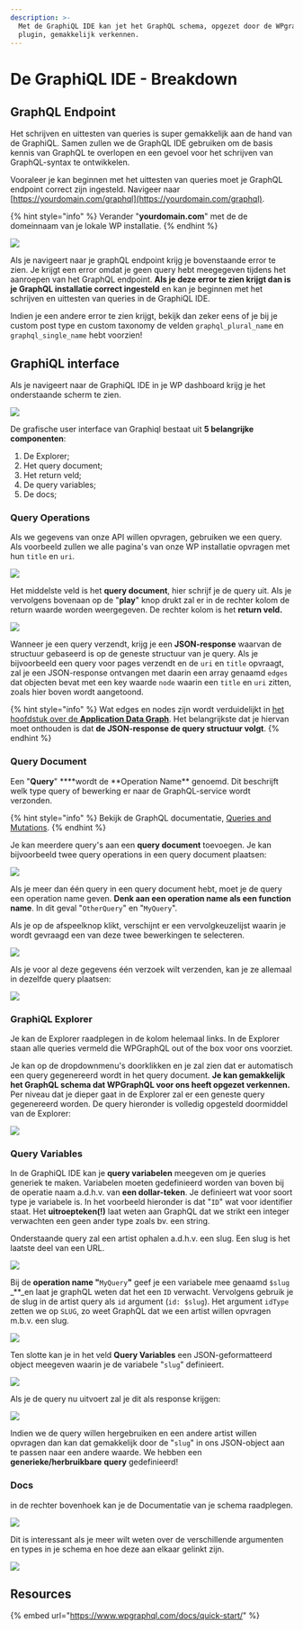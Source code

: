 ```yaml
---
description: >-
  Met de GraphiQL IDE kan jet het GraphQL schema, opgezet door de WPgraphQL
  plugin, gemakkelijk verkennen.
---
```


# De GraphiQL IDE - Breakdown

## GraphQL Endpoint

Het schrijven en uittesten van queries is super gemakkelijk aan de hand van de GraphiQL. Samen zullen we de GraphQL IDE gebruiken om de basis kennis van GraphQL te overlopen en een gevoel voor het schrijven van GraphQL-syntax te ontwikkelen.

Vooraleer je kan beginnen met het uittesten van queries moet je GraphQL endpoint correct zijn ingesteld. Navigeer naar [https://yourdomain.com/graphql](https://yourdomain.com/graphql).

{% hint style="info" %}
Verander "**yourdomain.com**" met de de domeinnaam van je lokale WP installatie.
{% endhint %}

![](<../../.gitbook/assets/image (81).png>)

Als je navigeert naar je graphQL endpoint krijg je bovenstaande error te zien. Je krijgt een error omdat je geen query hebt meegegeven tijdens het aanroepen van het GraphQL endpoint. **Als je deze error te zien krijgt dan is je GraphQL installatie correct ingesteld** en kan je beginnen met het schrijven en uittesten van queries in de GraphiQL IDE.

Indien je een andere error te zien krijgt, bekijk dan zeker eens of je bij je custom post type en custom taxonomy de velden `graphql_plural_name` en `graphql_single_name` hebt voorzien!

## GraphiQL interface

Als je navigeert naar de GraphiQL IDE in je WP dashboard krijg je het onderstaande scherm te zien.

![](<../../.gitbook/assets/image (99).png>)

De grafische user interface van Graphiql bestaat uit **5 belangrijke componenten**:

1. De Explorer;
2. Het query document;
3. Het return veld;
4. De query variables;
5. De docs;

### Query Operations

Als we gegevens van onze API willen opvragen, gebruiken we een query. Als voorbeeld zullen we alle pagina's van onze WP installatie opvragen met hun `title` en `uri`.

![](<../../.gitbook/assets/image (149).png>)

Het middelste veld is het **query document**, hier schrijf je de query uit. Als je vervolgens bovenaan op de "**play**" knop drukt zal er in de rechter kolom de return waarde worden weergegeven. De rechter kolom is het **return veld.**

![](<../../.gitbook/assets/image (8).png>)

Wanneer je een query verzendt, krijg je een **JSON-response** waarvan de structuur gebaseerd is op de geneste structuur van je query. Als je bijvoorbeeld een query voor pages verzendt en de `uri` en `title` opvraagt, zal je een JSON-response ontvangen met daarin een array genaamd `edges` dat objecten bevat met een key waarde `node` waarin een `title` en `uri` zitten, zoals hier boven wordt aangetoond.

{% hint style="info" %}
Wat edges en nodes zijn wordt verduidelijkt in [het hoofdstuk over de **Application Data Graph**](../graphql/application-data-graph.md). Het belangrijkste dat je hiervan moet onthouden is dat **de JSON-response de query structuur volgt**.
{% endhint %}

### Query Document

Een "**Query**" **\*\*wordt de **Operation Name\*\* genoemd. Dit beschrijft welk type query of bewerking er naar de GraphQL-service wordt verzonden.

{% hint style="info" %}
Bekijk de GraphQL documentatie, [Queries and Mutations](https://graphql.org/learn/queries/).
{% endhint %}

Je kan meerdere query's aan een **query document** toevoegen. Je kan bijvoorbeeld twee query operations in een query document plaatsen:

![](<../../.gitbook/assets/image (21).png>)

Als je meer dan één query in een query document hebt, moet je de query een operation name geven. **Denk aan een operation name als een function name**. In dit geval "`OtherQuery`" en "`MyQuery`".

Als je op de afspeelknop klikt, verschijnt er een vervolgkeuzelijst waarin je wordt gevraagd een van deze twee bewerkingen te selecteren.

![](<../../.gitbook/assets/image (16).png>)

Als je voor al deze gegevens één verzoek wilt verzenden, kan je ze allemaal in dezelfde query plaatsen:

![](<../../.gitbook/assets/image (22).png>)

### GraphiQL Explorer

Je kan de Explorer raadplegen in de kolom helemaal links. In de Explorer staan alle queries vermeld die WPGraphQL out of the box voor ons voorziet.

Je kan op de dropdownmenu's doorklikken en je zal zien dat er automatisch een query gegenereerd wordt in het query document. **Je kan gemakkelijk het GraphQL schema dat WPGraphQL voor ons heeft opgezet verkennen.** Per niveau dat je dieper gaat in de Explorer zal er een geneste query gegenereerd worden. De query hieronder is volledig opgesteld doormiddel van de Explorer:

![](<../../.gitbook/assets/image (141).png>)

### Query Variables

In de GraphiQL IDE kan je **query variabelen** meegeven om je queries generiek te maken. Variabelen moeten gedefinieerd worden van boven bij de operatie naam a.d.h.v. van **een dollar-teken**. Je definieert wat voor soort type je variabele is. In het voorbeeld hieronder is dat "`ID`" wat voor identifier staat. Het **uitroepteken(!)** laat weten aan GraphQL dat we strikt een integer verwachten een geen ander type zoals bv. een string.

Onderstaande query zal een artist ophalen a.d.h.v. een slug. Een slug is het laatste deel van een URL.

![](<../../.gitbook/assets/image (1).png>)

Bij de **operation name "**`MyQuery`**"** geef je een variabele mee genaamd `$slug` _\*\*_en laat je graphQL weten dat het een `ID` verwacht. Vervolgens gebruik je de slug in de artist query als `id` argument (`id: $slug`). Het argument `idType` zetten we op `SLUG`, zo weet GraphQL dat we een artist willen opvragen m.b.v. een slug.

![](<../../.gitbook/assets/image (54).png>)

Ten slotte kan je in het veld **Query Variables** een JSON-geformatteerd object meegeven waarin je de variabele "`slug`" definieert.

![](<../../.gitbook/assets/image (59).png>)

Als je de query nu uitvoert zal je dit als response krijgen:

![](<../../.gitbook/assets/image (116).png>)

Indien we de query willen hergebruiken en een andere artist willen opvragen dan kan dat gemakkelijk door de "`slug`" in ons JSON-object aan te passen naar een andere waarde. We hebben een **generieke/herbruikbare** **query** gedefinieerd!

### Docs

in de rechter bovenhoek kan je de Documentatie van je schema raadplegen.

![](<../../.gitbook/assets/image (28).png>)

Dit is interessant als je meer wilt weten over de verschillende argumenten en types in je schema en hoe deze aan elkaar gelinkt zijn.

![](<../../.gitbook/assets/image (57).png>)

## Resources

{% embed url="https://www.wpgraphql.com/docs/quick-start/" %}
